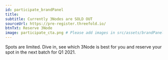 ```yaml
---
id: participate_brandPanel
title:
subtitle: Currently 3Nodes are SOLD OUT
sourceUrl: https://pre-register.threefold.io/
btnTxt: Reserve 3Node
image: participate_cta.png # Please add images in src/assets/brandPanel/\
---
```


Spots are limited. Dive in, see which 3Node is best for you and reserve your spot in the next batch for Q1 2021.